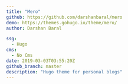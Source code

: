 ```yaml
---
title: "Mero"
github: https://github.com/darshanbaral/mero
demo: https://themes.gohugo.io/theme/mero/
author: Darshan Baral

ssg:
  - Hugo
cms:
  - No Cms
date: 2019-03-03T03:55:20Z
github_branch: master
description: "Hugo theme for personal blogs"
---
```

